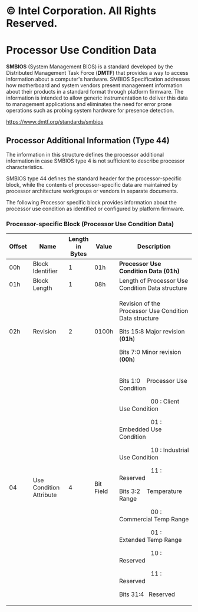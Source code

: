 # © Intel Corporation. All Rights Reserved. 

# Processor Use Condition Data

**SMBIOS** (System Management BIOS) is a standard developed by the
Distributed Management Task Force (**DMTF**) that provides a way to
access information about a computer's hardware. SMBIOS Specification
addresses how motherboard and system vendors present management
information about their products in a standard format through platform
firmware. The information is intended to allow generic instrumentation
to deliver this data to management applications and eliminates the need
for error prone operations such as probing system hardware for presence
detection.

<https://www.dmtf.org/standards/smbios>

## Processor Additional Information (Type 44)

The information in this structure defines the processor additional
information in case SMBIOS type 4 is not sufficient to describe
processor characteristics.

SMBIOS type 44 defines the standard header for the processor-specific
block, while the contents of processor-specific data are maintained by
processor architecture workgroups or vendors in separate documents.

The following Processor specific block provides information about the
processor use condition as identified or configured by platform
firmware.

### Processor-specific Block (Processor Use Condition Data)

<table>
<colgroup>
<col style="width: 9%" />
<col style="width: 20%" />
<col style="width: 10%" />
<col style="width: 10%" />
<col style="width: 49%" />
</colgroup>
<thead>
<tr>
<th><strong>Offset</strong></th>
<th><strong>Name</strong></th>
<th><strong>Length in Bytes</strong></th>
<th><strong>Value</strong></th>
<th><strong>Description</strong></th>
</tr>
</thead>
<tbody>
<tr>
<td>00h</td>
<td>Block Identifier</td>
<td>1</td>
<td>01h</td>
<td><strong>Processor Use Condition Data (01h)</strong></td>
</tr>
<tr>
<td>01h</td>
<td>Block Length</td>
<td>1</td>
<td>08h</td>
<td>Length of Processor Use Condition Data structure</td>
</tr>
<tr>
<td>02h</td>
<td>Revision</td>
<td>2</td>
<td>0100h</td>
<td><p>Revision of the Processor Use Condition Data structure</p>
<p>Bits 15:8 Major revision (<strong>01h</strong>)</p>
<p>Bits 7:0 Minor revision (<strong>00h</strong>)</p></td>
</tr>
<tr>
<td>04</td>
<td>Use Condition Attribute</td>
<td>4</td>
<td>Bit Field</td>
<td><p>Bits 1:0    Processor Use Condition</p>
<p>                    00 : Client Use Condition</p>
<p>                    01 : Embedded Use Condition</p>
<p>                    10 : Industrial Use Condition</p>
<p>                    11 : Reserved</p>
<p>Bits 3:2    Temperature Range</p>
<p>                    00 : Commercial Temp Range</p>
<p>                    01 : Extended Temp Range</p>
<p>                    10 : Reserved</p>
<p>                    11 : Reserved</p>
<p>Bits 31:4   Reserved</p></td>
</tr>
</tbody>
</table>
